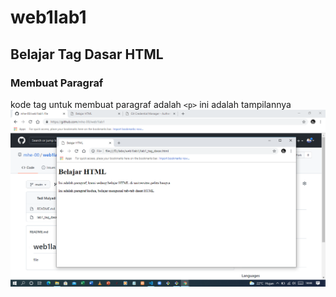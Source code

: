 # web1lab1
## Belajar Tag Dasar HTML

### Membuat Paragraf
kode tag untuk membuat paragraf adalah `<p>`
ini adalah tampilannya
![Gambar 1](screenshot/ss1.png)